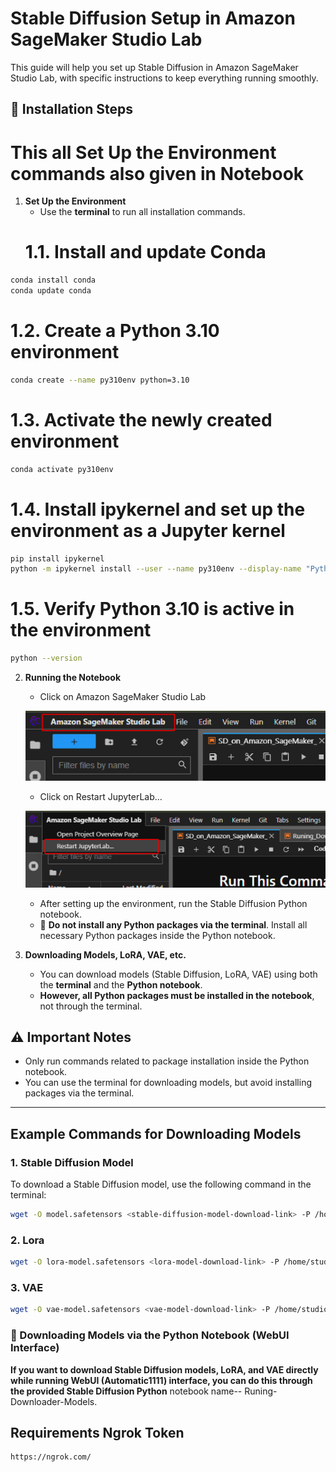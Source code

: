 # Stable Diffusion Setup in Amazon SageMaker Studio Lab

This guide will help you set up Stable Diffusion in Amazon SageMaker Studio Lab, with specific instructions to keep everything running smoothly.

## 🔧 Installation Steps
# This all **Set Up the Environment** commands also given in Notebook
1. **Set Up the Environment**
   - Use the **terminal** to run all installation commands.
   # 1.1. Install and update Conda
```bash
conda install conda
conda update conda
```
# 1.2. Create a Python 3.10 environment
```bash
conda create --name py310env python=3.10
```
# 1.3. Activate the newly created environment
```bash
conda activate py310env
```
# 1.4. Install ipykernel and set up the environment as a Jupyter kernel
```bash
pip install ipykernel
python -m ipykernel install --user --name py310env --display-name "Python 3.10 (py310env)"
```
# 1.5. Verify Python 3.10 is active in the environment
```bash
python --version
```
2. **Running the Notebook**

   - Click on Amazon SageMaker Studio Lab
     
   ![Alt Text](Image/1.jpg)

   - Click on Restart JupyterLab...

   ![Alt Text](Image/2.jpg)

   - After setting up the environment, run the Stable Diffusion Python notebook.
   - 🚫 **Do not install any Python packages via the terminal**. Install all necessary Python packages inside the Python notebook.

4. **Downloading Models, LoRA, VAE, etc.**
   - You can download models (Stable Diffusion, LoRA, VAE) using both the **terminal** and the **Python notebook**.
   - **However, all Python packages must be installed in the notebook**, not through the terminal.

## ⚠️ Important Notes
- Only run commands related to package installation inside the Python notebook.
- You can use the terminal for downloading models, but avoid installing packages via the terminal.

---

## Example Commands for Downloading Models

### 1. Stable Diffusion Model
To download a Stable Diffusion model, use the following command in the terminal:
```bash
wget -O model.safetensors <stable-diffusion-model-download-link> -P /home/studio-lab-user/stable-diffusion-webui/models/Stable-diffusion/
```
### 2. Lora 
```bash
wget -O lora-model.safetensors <lora-model-download-link> -P /home/studio-lab-user/stable-diffusion-webui/models/Lora/
```
### 3. VAE
```bash
wget -O vae-model.safetensors <vae-model-download-link> -P /home/studio-lab-user/stable-diffusion-webui/models/VAE/
```
### 🔄 Downloading Models via the Python Notebook (WebUI Interface)

**If you want to download Stable Diffusion models, LoRA, and VAE directly while running  WebUI (Automatic1111) interface, you can do this through the provided Stable Diffusion Python** notebook name-- Runing-Downloader-Models. 
  
##  Requirements Ngrok Token
```bash
https://ngrok.com/
